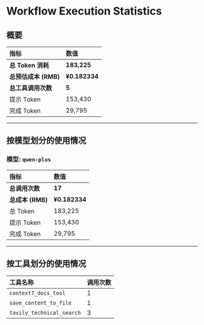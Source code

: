 # Workflow Execution Statistics

## 概要

| 指标 | 数值 |
| :--- | :--- |
| **总 Token 消耗** | **183,225** |
| **总预估成本 (RMB)** | **¥0.182334** |
| **总工具调用次数** | **5** |
| 提示 Token | 153,430 |
| 完成 Token | 29,795 |

---

## 按模型划分的使用情况


### 模型: `qwen-plus`

| 指标 | 数值 |
| :--- | :--- |
| **总调用次数** | **17** |
| **总成本 (RMB)** | **¥0.182334** |
| 总 Token | 183,225 |
| 提示 Token | 153,430 |
| 完成 Token | 29,795 |

---

## 按工具划分的使用情况

| 工具名称 | 调用次数 |
| :--- | :--- |
| `context7_docs_tool` | 1 |
| `save_content_to_file` | 1 |
| `tavily_technical_search` | 3 |
